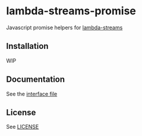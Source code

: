 # lambda-streams-promise

Javascript promise helpers for [lambda-streams][1]


## Installation

WIP


## Documentation

See the [interface file][2]


## License

See [LICENSE][3]


[1]: https://github.com/Risto-Stevcev/lambda-streams
[2]: https://github.com/Risto-Stevcev/lambda-streams-promise/blob/master/src/Promise.mli
[3]: https://github.com/Risto-Stevcev/lambda-streams/blob/master/LICENSE

